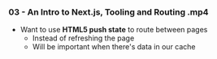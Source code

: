 ### 03 - An Intro to Next.js, Tooling and Routing .mp4

+ Want to use __HTML5 push state__ to route between pages 
  + Instead of refreshing the page  
  + Will be important when there's data in our cache